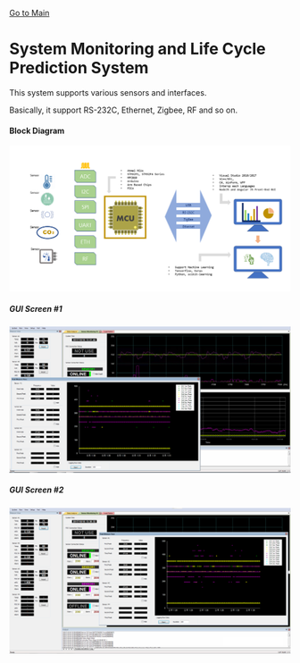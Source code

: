 [Go to Main](readme.md)

# System Monitoring and Life Cycle Prediction System

This system supports various sensors and interfaces.

Basically, it support RS-232C, Ethernet, Zigbee, RF and so on.


#### Block Diagram ####
![](/images/SensorLoggingSystemBD.png)

##### GUI Screen #1 #####
![](/images/SensorLoggingSystem.png)

##### GUI Screen #2 #####
![](/images/SensorLoggingSystem2.png)
